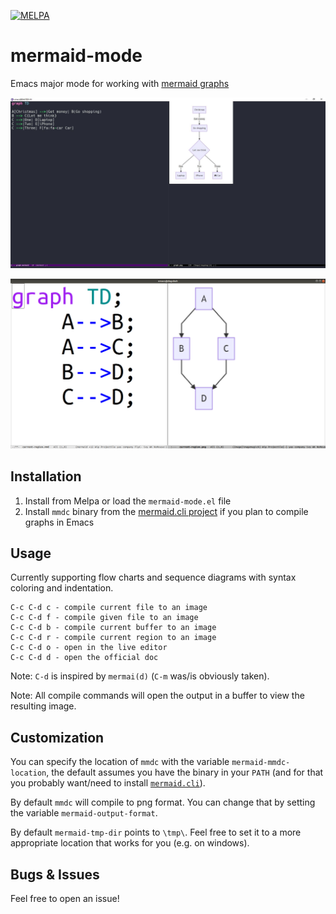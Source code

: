 [![MELPA](https://melpa.org/packages/mermaid-mode-badge.svg)](https://melpa.org/#/mermaid-mode)

# mermaid-mode

Emacs major mode for working with [mermaid graphs](https://mermaidjs.github.io/)

![Screenshot](./assets/screenshot.jpg "Screenshot")

[![Thumbnail](./assets/thumbnail.png)](https://vimeo.com/414458581 "Screencast")

## Installation

1. Install from Melpa or load the `mermaid-mode.el` file
1. Install `mmdc` binary from the [mermaid.cli project](https://github.com/mermaidjs/mermaid.cli) if you plan to compile graphs in Emacs

## Usage

Currently supporting flow charts and sequence diagrams with syntax coloring and indentation.

```text
C-c C-d c - compile current file to an image
C-c C-d f - compile given file to an image
C-c C-d b - compile current buffer to an image
C-c C-d r - compile current region to an image
C-c C-d o - open in the live editor
C-c C-d d - open the official doc
```
Note: `C-d` is inspired by `mermai(d)` (`C-m` was/is obviously taken).

Note: All compile commands will open the output in a buffer to view the resulting image.

## Customization

You can specify the location of `mmdc` with the variable `mermaid-mmdc-location`, the default assumes you have the binary in your `PATH` (and for that you probably want/need to install [`mermaid.cli`](https://github.com/mermaidjs/mermaid.cli)).

By default `mmdc` will compile to png format. You can change that by setting the variable `mermaid-output-format`.

By default `mermaid-tmp-dir` points to `\tmp\`. Feel free to set it to a more appropriate location that works for you (e.g. on windows).

## Bugs & Issues

Feel free to open an issue!
